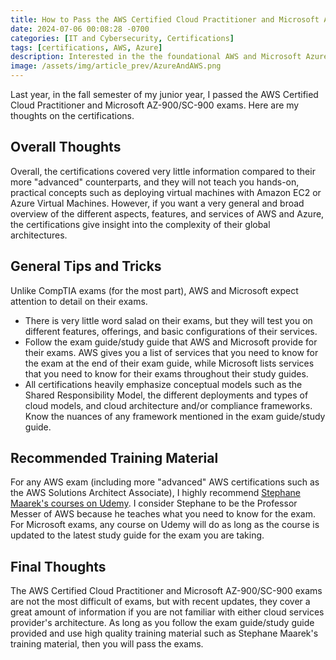 ```yaml
---
title: How to Pass the AWS Certified Cloud Practitioner and Microsoft AZ-900/SC-900 Exams
date: 2024-07-06 00:08:28 -0700
categories: [IT and Cybersecurity, Certifications]
tags: [certifications, AWS, Azure]
description: Interested in the the foundational AWS and Microsoft Azure certifications? Read this article to learn more about the AWS Certified Cloud Practitioner and Microsoft AZ-900/SC-900 exams.
image: /assets/img/article_prev/AzureAndAWS.png
---
```


Last year, in the fall semester of my junior year, I passed the AWS Certified Cloud Practitioner and Microsoft AZ-900/SC-900 exams. Here are my thoughts on the certifications.

## Overall Thoughts

Overall, the certifications covered very little information compared to their more "advanced" counterparts, and they will not teach you hands-on, practical concepts such as deploying virtual machines with Amazon EC2 or Azure Virtual Machines. However, if you want a very general and broad overview of the different aspects, features, and services of AWS and Azure, the certifications give insight into the complexity of their global architectures.

## General Tips and Tricks

Unlike CompTIA exams (for the most part), AWS and Microsoft expect attention to detail on their exams.
- There is very little word salad on their exams, but they will test you on different features, offerings, and basic configurations of their services.
- Follow the exam guide/study guide that AWS and Microsoft provide for their exams. AWS gives you a list of services that you need to know for the exam at the end of their exam guide, while Microsoft lists services that you need to know for their exams throughout their study guides.
- All certifications heavily emphasize conceptual models such as the Shared Responsibility Model, the different deployments and types of cloud models, and cloud architecture and/or compliance frameworks. Know the nuances of any framework mentioned in the exam guide/study guide.

## Recommended Training Material

For any AWS exam (including more "advanced" AWS certifications such as the AWS Solutions Architect Associate), I highly recommend [Stephane Maarek's courses on Udemy](https://www.udemy.com/user/stephane-maarek/). I consider Stephane to be the Professor Messer of AWS because he teaches what you need to know for the exam. For Microsoft exams, any course on Udemy will do as long as the course is updated to the latest study guide for the exam you are taking.

## Final Thoughts

The AWS Certified Cloud Practitioner and Microsoft AZ-900/SC-900 exams are not the most difficult of exams, but with recent updates, they cover a great amount of information if you are not familiar with either cloud services provider's architecture. As long as you follow the exam guide/study guide provided and use high quality training material such as Stephane Maarek's training material, then you will pass the exams.
